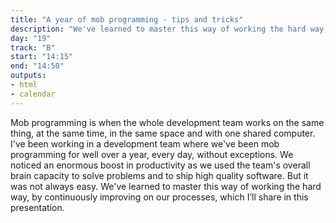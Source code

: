 ```yaml
---
title: "A year of mob programming - tips and tricks"
description: "We've learned to master this way of working the hard way, by continuously improving on our processes."
day: "19"
track: "B"
start: "14:15"
end: "14:50"
outputs:
- html
- calendar
---
```


Mob programming is when the whole development team works on the same thing, at the same time, in the same space and with one shared computer. I've been working in a development team where we've been mob programming for well over a year, every day, without exceptions. We noticed an enormous boost in productivity as we used the team's overall brain capacity to solve problems and to ship high quality software. But it was not always easy. We've learned to master this way of working the hard way, by continuously improving on our processes, which I’ll share in this presentation.
